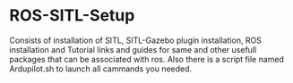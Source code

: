 # ROS-SITL-Setup
Consists of installation of SITL, SITL-Gazebo plugin installation, ROS installation and Tutorial links and guides for same and other usefull packages that can be associated with ros.
Also there is a script file named Ardupilot.sh to launch all cammands you needed.